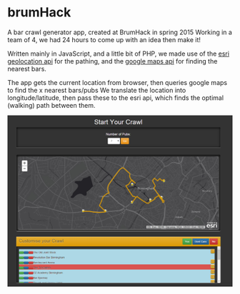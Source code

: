 # brumHack
A bar crawl generator app, created at BrumHack in spring 2015
Working in a team of 4, we had 24 hours to come up with an idea then make it!

Written mainly in JavaScript, and a little bit of PHP, we made use of the [esri geolocation api](https://developers.arcgis.com/en/) for the pathing, and the [google maps api](https://developers.google.com/maps/?hl=en) for finding the nearest bars.

The app gets the current location from browser, then queries google maps to find the x nearest bars/pubs
We translate the location into longitude/latitude, then pass these to the esri api, which finds the optimal (walking) path between them.

![screenshot](screenshot.png)
